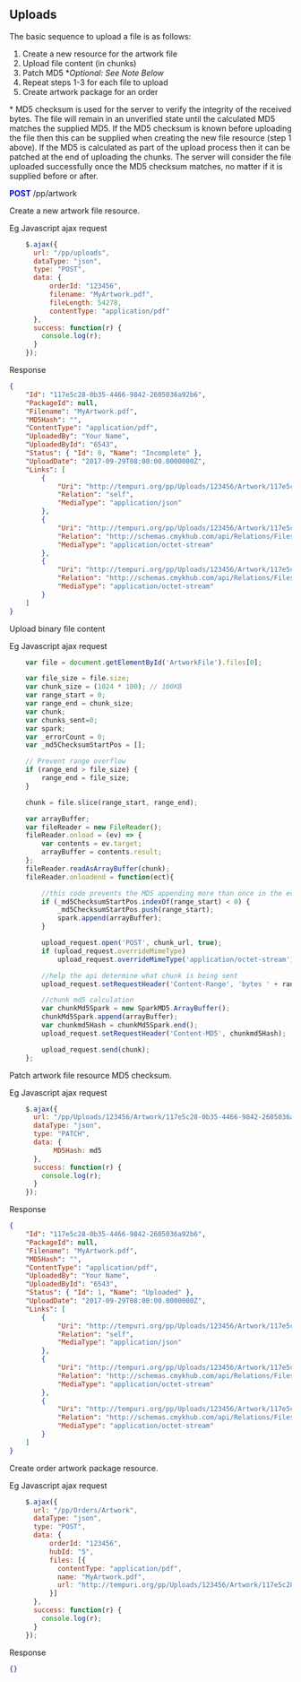 
## Uploads

The basic sequence to upload a file is as follows:
1. Create a new resource for the artwork file
2. Upload file content (in chunks)
3. Patch MD5 \**Optional: See Note Below*
4. Repeat steps 1-3 for each file to upload
5. Create artwork package for an order

\* MD5 checksum is used for the server to verify the integrity of the received bytes. The file will remain in an unverified state until the calculated MD5 matches the supplied MD5. If the MD5 checksum is known before uploading the file then this can be supplied when creating the new file resource (step 1 above). If the MD5 is calculated as part of the upload process then it can be patched at the end of uploading the chunks. The server will consider the file uploaded successfully once the MD5 checksum matches, no matter if it is supplied before or after.


<span style="color: blue">**POST**</span> /pp/artwork

Create a new artwork file resource.

Eg
Javascript ajax request
```javascript
    $.ajax({
      url: "/pp/uploads",
      dataType: "json",
      type: "POST",
      data: {
          orderId: "123456",
          filename: "MyArtwork.pdf",
          fileLength: 54278,
          contentType: "application/pdf"
      },
      success: function(r) {
        console.log(r);
      }
    });
```
Response
```json
{
    "Id": "117e5c28-0b35-4466-9842-2605036a92b6",
    "PackageId": null,
    "Filename": "MyArtwork.pdf",
    "MD5Hash": "",
    "ContentType": "application/pdf",
    "UploadedBy": "Your Name",
    "UploadedById": "6543",
    "Status": { "Id": 0, "Name": "Incomplete" },
    "UploadDate": "2017-09-29T08:00:00.0000000Z",
    "Links": [
        {
            "Uri": "http://tempuri.org/pp/Uploads/123456/Artwork/117e5c28-0b35-4466-9842-2605036a92b6",
            "Relation": "self",
            "MediaType": "application/json"
        },
        {
            "Uri": "http://tempuri.org/pp/Uploads/123456/Artwork/117e5c28-0b35-4466-9842-2605036a92b6/Chunks",
            "Relation": "http://schemas.cmykhub.com/api/Relations/Files/Chunks",
            "MediaType": "application/octet-stream"
        },
        {
            "Uri": "http://tempuri.org/pp/Uploads/123456/Artwork/117e5c28-0b35-4466-9842-2605036a92b6/Content",
            "Relation": "http://schemas.cmykhub.com/api/Relations/Files",
            "MediaType": "application/octet-stream"
        }
    ]
}
```




Upload binary file content

Eg Javascript ajax request
```javascript
    var file = document.getElementById('ArtworkFile').files[0];

    var file_size = file.size;
    var chunk_size = (1024 * 100); // 100KB
    var range_start = 0;
    var range_end = chunk_size;        
    var chunk;    
    var chunks_sent=0;
    var spark;
    var _errorCount = 0;
    var _md5ChecksumStartPos = [];

    // Prevent range overflow
    if (range_end > file_size) {
        range_end = file_size;
    }

    chunk = file.slice(range_start, range_end);

    var arrayBuffer;
    var fileReader = new FileReader();
    fileReader.onload = (ev) => {
        var contents = ev.target;
        arrayBuffer = contents.result;
    };
    fileReader.readAsArrayBuffer(chunk);
    fileReader.onloadend = function(ect){

        //this code prevents the MD5 appending more than once in the event we are retrying a chunk
        if (_md5ChecksumStartPos.indexOf(range_start) < 0) {
            _md5ChecksumStartPos.push(range_start);
            spark.append(arrayBuffer);
        }

        upload_request.open('POST', chunk_url, true);
        if (upload_request.overrideMimeType)
            upload_request.overrideMimeType('application/octet-stream');

        //help the api determine what chunk is being sent
        upload_request.setRequestHeader('Content-Range', 'bytes ' + range_start + '-' + range_end + '/' + file_size);

        //chunk md5 calculation
        var chunkMd5Spark = new SparkMD5.ArrayBuffer();
        chunkMd5Spark.append(arrayBuffer);
        var chunkmd5Hash = chunkMd5Spark.end();
        upload_request.setRequestHeader('Content-MD5', chunkmd5Hash);

        upload_request.send(chunk);
    };

```




Patch artwork file resource MD5 checksum.

Eg
Javascript ajax request
```javascript
    $.ajax({
      url: "/pp/Uploads/123456/Artwork/117e5c28-0b35-4466-9842-2605036a92b6",
      dataType: "json",
      type: "PATCH",
      data: {
           MD5Hash: md5
      },
      success: function(r) {
        console.log(r);
      }
    });
```
Response
```json
{
    "Id": "117e5c28-0b35-4466-9842-2605036a92b6",
    "PackageId": null,
    "Filename": "MyArtwork.pdf",
    "MD5Hash": "",
    "ContentType": "application/pdf",
    "UploadedBy": "Your Name",
    "UploadedById": "6543",
    "Status": { "Id": 1, "Name": "Uploaded" },
    "UploadDate": "2017-09-29T08:00:00.0000000Z",
    "Links": [
        {
            "Uri": "http://tempuri.org/pp/Uploads/123456/Artwork/117e5c28-0b35-4466-9842-2605036a92b6",
            "Relation": "self",
            "MediaType": "application/json"
        },
        {
            "Uri": "http://tempuri.org/pp/Uploads/123456/Artwork/117e5c28-0b35-4466-9842-2605036a92b6/Chunks",
            "Relation": "http://schemas.cmykhub.com/api/Relations/Files/Chunks",
            "MediaType": "application/octet-stream"
        },
        {
            "Uri": "http://tempuri.org/pp/Uploads/123456/Artwork/117e5c28-0b35-4466-9842-2605036a92b6/Content",
            "Relation": "http://schemas.cmykhub.com/api/Relations/Files",
            "MediaType": "application/octet-stream"
        }
    ]
}
```





Create order artwork package resource.

Eg
Javascript ajax request
```javascript
    $.ajax({
      url: "/pp/Orders/Artwork",
      dataType: "json",
      type: "POST",
      data: {
          orderId: "123456",
          hubId: "5",
          files: [{
            contentType: "application/pdf",
            name: "MyArtwork.pdf",
            url: "http://tempuri.org/pp/Uploads/123456/Artwork/117e5c28-0b35-4466-9842-2605036a92b6/Content",
          }]
      },
      success: function(r) {
        console.log(r);
      }
    });
```
Response
```json
{}
```
